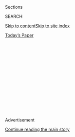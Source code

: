 <div id="app">

<div>

<div>

<div>

<div class="NYTAppHideMasthead css-1q2w90k e1suatyy0">

<div class="section css-ui9rw0 e1suatyy2">

<div class="css-eph4ug er09x8g0">

<div class="css-6n7j50">

</div>

<span class="css-1dv1kvn">Sections</span>

<div class="css-10488qs">

<span class="css-1dv1kvn">SEARCH</span>

</div>

[Skip to content](#site-content)[Skip to site
index](#site-index)

</div>

<div class="css-10698na e1huz5gh0">

</div>

</div>

<div id="masthead-bar-one" class="section hasLinks css-15hmgas e1csuq9d3">

<div class="css-uqyvli e1csuq9d0">

</div>

<div class="css-1uqjmks e1csuq9d1">

</div>

<div class="css-9e9ivx">

[](https://myaccount.nytimes3xbfgragh.onion/auth/login?response_type=cookie&client_id=vi)

</div>

<div class="css-1bvtpon e1csuq9d2">

[Today’s
Paper](https://www.nytimes3xbfgragh.onion/section/todayspaper)

</div>

</div>

</div>

</div>

<div data-aria-hidden="false">

<div id="site-content" data-role="main">

<div>

<div class="css-1aor85t" style="opacity:0.000000001;z-index:-1;visibility:hidden">

<div class="css-1hqnpie">

<div class="css-epjblv">

<span class="css-z6pdnw">A Taste of Home in One
Pot</span>

</div>

<div class="css-k008qs">

<div class="css-1iwv8en">

<span class="css-18z7m18"></span>

<div>

<div>

</div>

</div>

</div>

<span class="css-1n6z4y">https://nyti.ms/2rXL5sI</span>

<div class="css-1705lsu">

<div class="css-4xjgmj">

<div class="css-4skfbu" data-role="toolbar" data-aria-label="Social Media Share buttons, Save button, and Comments Panel with current comment count" data-testid="share-tools">

  - 
  - 
  - 
  - 
    
    <div class="css-6n7j50">
    
    </div>

  - 
  - 

</div>

</div>

</div>

</div>

</div>

</div>

<div class="css-13pd83m">

</div>

<div id="top-wrapper" class="css-1sy8kpn">

<div id="top-slug" class="css-l9onyx">

Advertisement

</div>

[Continue reading the main
story](#after-top)

<div class="ad top-wrapper" style="text-align:center;height:100%;display:block;min-height:250px">

<div id="top" class="place-ad" data-position="top" data-size-key="top">

</div>

</div>

<div id="after-top">

</div>

</div>

<div id="sponsor-wrapper" class="css-1hyfx7x">

<div id="sponsor-slug" class="css-19vbshk">

Supported by

</div>

[Continue reading the main
story](#after-sponsor)

<div id="sponsor" class="ad sponsor-wrapper" style="text-align:center;height:100%;display:block">

</div>

<div id="after-sponsor">

</div>

</div>

[Eat](/column/magazine-eat "Eat")

<div class="css-1vkm6nb ehdk2mb0">

# A Taste of Home in One Pot

</div>

<div class="css-79elbk" data-testid="photoviewer-wrapper">

<div class="css-z3e15g" data-testid="photoviewer-wrapper-hidden">

</div>

<div class="css-1a48zt4 ehw59r15" data-testid="photoviewer-children">

![<span class="css-i48y28 e13ogyst0" data-aria-hidden="true">Gonzalo
Guzmán’s pork-braised butter beans with
eggs.</span><span class="css-ach9cc e1z0qqy90" itemprop="copyrightHolder"><span class="css-1ly73wi e1tej78p0">Credit...</span><span><span>Gentl
and Hyers for The New York Times. Food stylist: Maggie Ruggiero. Prop
stylist: Amy
Wilson.</span></span></span>](https://static01.graylady3jvrrxbe.onion/images/2017/05/28/magazine/28eat1/28eat1-articleInline.jpg?quality=75&auto=webp&disable=upscale)

</div>

</div>

<div class="css-xt80pu e12qa4dv0">

<div class="css-18e8msd">

<div class="css-vp77d3 epjyd6m0">

<div class="css-1baulvz">

By [<span class="css-1baulvz last-byline" itemprop="name">Tejal
Rao</span>](https://www.nytimes3xbfgragh.onion/by/tejal-rao)

</div>

</div>

  - May 25,
    2017

  - 
    
    <div class="css-4xjgmj">
    
    <div class="css-d8bdto" data-role="toolbar" data-aria-label="Social Media Share buttons, Save button, and Comments Panel with current comment count" data-testid="share-tools">
    
      - 
      - 
      - 
      - 
        
        <div class="css-6n7j50">
        
        </div>
    
      - 
      - 
    
    </div>
    
    </div>

</div>

</div>

<div class="section meteredContent css-1r7ky0e" name="articleBody" itemprop="articleBody">

<div class="css-1fanzo5 StoryBodyCompanionColumn">

<div class="css-53u6y8">

Gonzalo Guzmán was a teenager, working two jobs as a dishwasher in San
Francisco, when he started taking English classes, bulking up on new
words, exercising them in increasingly complex sequences. On his days
off, he’d slide a pen between his teeth and work on his pronunciation,
repeating the words that tripped him up.

Guzmán, now 35, is the chef in the bustling, bilingual kitchens of
Nopalito, a popular Mexican restaurant with two locations. Within his
menus, he has preserved memories of the small town outside Veracruz,
Mexico, where he grew up. He started cooking there when he was just 6 —
boiling field beans in a clay pot over a fire. “We always had beans
around,” he said. “They were like my homework.” But Guzmán wasn’t
dreaming about life as a chef; he was just pitching in with the day’s
chores, helping out his mother and two younger
sisters.

</div>

</div>

<div style="max-width:100%;margin:0 auto">

<div class="css-17dprlf" data-id="100000005126580" data-slug="28mag-eat-pullquote1" style="max-width:300px">

</div>

</div>

<div class="css-1fanzo5 StoryBodyCompanionColumn">

<div class="css-53u6y8">

His mother worked in the fields, harvesting coffee, corn and peanuts,
but there wasn’t enough money for the books and uniform he needed for
secondary school, or the bicycle that could cut his 40-minute walk to
class in half. “For a long time, the only thing in my head was, how can
I help?” Guzmán said. By the time he was 13, he felt he needed to earn
money. So he moved to Puebla and stayed with relatives, fixing cars,
working the line at a string-ball factory. He wanted to do more. Guzmán
crossed the border from Mexico to the United States in 1998, walking for
days in the desert, away from his family, toward uncertainty.

</div>

</div>

<div class="css-1fanzo5 StoryBodyCompanionColumn">

<div class="css-53u6y8">

In San Francisco, he found his father and a job washing dishes. The work
is essential to every smooth-running restaurant service but is
physically exhausting and offers little opportunity for promotion. “It
took me a couple of years to even think, I want to be a chef,” he said.
Guzmán noticed who was mentored and moved into more powerful positions
and who wasn’t. He thought that a fluency in English, combined with his
creativity, technical skill and ambition, might help him connect with a
mentor and move up. He took classes for 10 years as he slowly made his
way through the kitchen ranks. Prep cook, line cook, sous chef, chef.

In his new cookbook, “Nopalito: A Mexican Kitchen,” which he wrote with
Stacy Adimando, Guzmán shares recipes for the food he serves at the
restaurants, like a glorious soup his mother used to make for him, rich
with fried noodles and chicken on the bone. And he devotes several pages
to the restaurant’s daily ritual of making masa — dried corn, rehydrated
in an alkaline solution, then ground into the dough that forms the base
of fresh tortillas. “I want to pass this process along to all my cooks,”
he said, “and hopefully if they ever open their own Mexican restaurants,
they’ll keep this old-school cooking
alive.”

</div>

</div>

<div class="css-79elbk" data-testid="photoviewer-wrapper">

<div class="css-z3e15g" data-testid="photoviewer-wrapper-hidden">

</div>

<div class="css-1a48zt4 ehw59r15" data-testid="photoviewer-children">

![<span class="css-ach9cc e1z0qqy90" itemprop="copyrightHolder"><span class="css-1ly73wi e1tej78p0">Credit...</span><span>Gentl
and Hyers for The New York Times. Food stylist: Maggie Ruggiero. Prop
stylist: Amy
Wilson.</span></span>](https://static01.graylady3jvrrxbe.onion/images/2017/05/28/magazine/28eat2/28eat2-articleLarge.jpg?quality=75&auto=webp&disable=upscale)

</div>

</div>

<div class="css-1fanzo5 StoryBodyCompanionColumn">

<div class="css-53u6y8">

As a chef, he updates and riffs too. Guzmán once tasted a version of
*frijoles puercos,* a dish of beans and pork, in northern Mexico and
adapted it into an archetypal brunch dish at Nopalito, optimized for the
weekend crowd. It’s a delicious and satisfying one-pot meal, built by
bridging the two main ingredients with scrambled eggs.

To make it, Guzmán boils dried butter beans with onion and guajillo
chiles, until the beans swell up and go tender all the way through, then
seasons them while they’re still hot. He sweats bacon and chorizo a
little, and scrambles eggs right in, folding in the crumbled sausage and
its rendered red-stained fat. The beans go in once the eggs are just
set, along with all the fragrant cooking liquid, and the whole lot
bubbles along together. In just a few minutes, the dish is ready. Guzmán
tosses some herbs, *queso fresco* and dabs of vinegary salsa *escabeche*
over the top when it’s time to eat.

</div>

</div>

<div class="css-1fanzo5 StoryBodyCompanionColumn">

<div class="css-53u6y8">

Of course, Guzmán cooks with his own homemade chorizo, a mix of cold
pork fat and shoulder meat, seasoned with guajillo, ancho and puya
chiles, a load of raw garlic and many spices. Kitchen shortcuts have
never been his style, but maybe they’re yours. Look for Mexican-style
chorizo already prepared at a grocery store, and squeeze the raw meat
out of its casing, directly into the hot pan. “I understand, it’s a lot
of work and some people don’t have the time,” Guzmán said. “This is
life\!”

**Recipe:** [Gonzalo Guzmán’s Pork-Braised Butter Beans With
Eggs](https://cooking.nytimes3xbfgragh.onion/recipes/1018774-gonzalo-guzmans-pork-braised-butter-beans-with-eggs)

</div>

</div>

</div>

<div>

</div>

<div>

</div>

<div>

</div>

<div>

<div id="bottom-wrapper" class="css-1ede5it">

<div id="bottom-slug" class="css-l9onyx">

Advertisement

</div>

[Continue reading the main
story](#after-bottom)

<div id="bottom" class="ad bottom-wrapper" style="text-align:center;height:100%;display:block;min-height:90px">

</div>

<div id="after-bottom">

</div>

</div>

</div>

</div>

</div>

## Site Index

<div>

</div>

## Site Information Navigation

  - [© <span>2020</span> <span>The New York Times
    Company</span>](https://help.nytimes3xbfgragh.onion/hc/en-us/articles/115014792127-Copyright-notice)

<!-- end list -->

  - [NYTCo](https://www.nytco.com/)
  - [Contact
    Us](https://help.nytimes3xbfgragh.onion/hc/en-us/articles/115015385887-Contact-Us)
  - [Work with us](https://www.nytco.com/careers/)
  - [Advertise](https://nytmediakit.com/)
  - [T Brand Studio](http://www.tbrandstudio.com/)
  - [Your Ad
    Choices](https://www.nytimes3xbfgragh.onion/privacy/cookie-policy#how-do-i-manage-trackers)
  - [Privacy](https://www.nytimes3xbfgragh.onion/privacy)
  - [Terms of
    Service](https://help.nytimes3xbfgragh.onion/hc/en-us/articles/115014893428-Terms-of-service)
  - [Terms of
    Sale](https://help.nytimes3xbfgragh.onion/hc/en-us/articles/115014893968-Terms-of-sale)
  - [Site
    Map](https://spiderbites.nytimes3xbfgragh.onion)
  - [Help](https://help.nytimes3xbfgragh.onion/hc/en-us)
  - [Subscriptions](https://www.nytimes3xbfgragh.onion/subscription?campaignId=37WXW)

</div>

</div>

</div>

</div>
